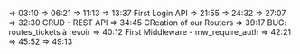 => 03:10
=> 06:21
=> 11:13
=> 13:37 First Login API
=> 21:55
=> 24:32
=> 27:07
=> 32:30 CRUD - REST API
=> 34:45 CReation of our Routers
=> 39:17 BUG: routes_tickets à revoir
=> 40:12 First Middleware - mw_require_auth
=> 42:21 
=> 45:52
=> 49:13
